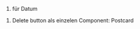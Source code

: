 1. für Datum
<!-- 📅 Date:
{new Date(event.date).toLocaleString("de-DE", {
                    day: "2-digit",
                    month: "long",
                    year: "numeric",
                    hour: "2-digit",
                    minute: "2-digit",
                  })} -->

1. Delete button als einzelen Component: Postcard
